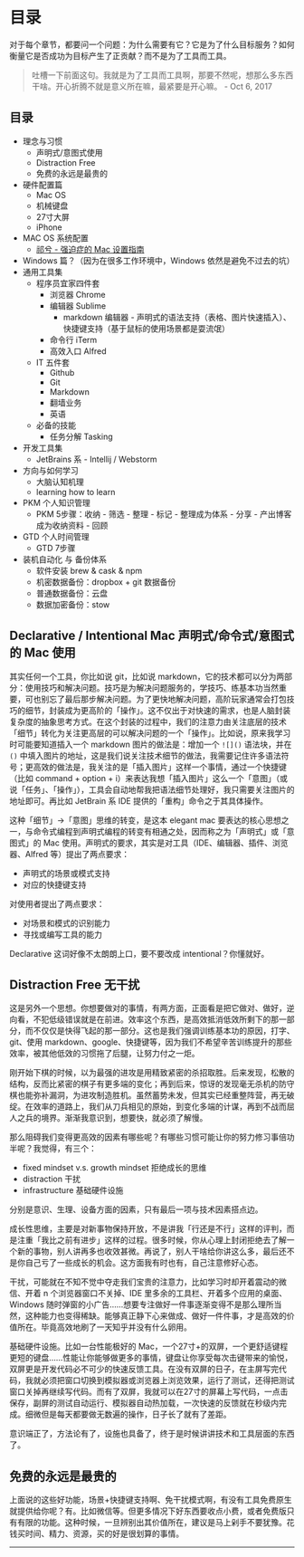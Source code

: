 # 目录

对于每个章节，都要问一个问题：为什么需要有它？它是为了什么目标服务？如何衡量它是否成功为目标产生了正贡献？而不是为了工具而工具。

> 吐槽一下前面这句。我就是为了工具而工具啊，那要不然呢，想那么多东西干啥。开心折腾不就是意义所在嘛，最紧要是开心嘛。 - Oct 6, 2017


## 目录

* 理念与习惯
  * 声明式/意图式使用
  * Distraction Free
  * 免费的永远是最贵的
* 硬件配置篇
  * Mac OS
  * 机械键盘
  * 27寸大屏
  * iPhone
* MAC OS 系统配置
  * [祁兮 - 强迫症的 Mac 设置指南][macdao-ocd-guides]
* Windows 篇？（因为在很多工作环境中，Windows 依然是避免不过去的坑）
* 通用工具集
  * 程序员宜家四件套
    * 浏览器 Chrome 
    * 编辑器 Sublime
      * markdown 编辑器 - 声明式的语法支持（表格、图片快速插入）、快捷键支持（基于鼠标的使用场景都是耍流氓）
    * 命令行 iTerm
    * 高效入口 Alfred
  * IT 五件套
    * Github
    * Git
    * Markdown
    * 翻墙业务
    * 英语
  * 必备的技能
    * 任务分解 Tasking
* 开发工具集
  * JetBrains 系 - Intellij / Webstorm 
* 方向与如何学习
  * 大脑认知机理
  * learning how to learn
* PKM 个人知识管理
  * PKM 5步骤：收纳 - 筛选 - 整理 - 标记 - 整理成为体系 - 分享 - 产出博客成为收纳资料 - 回顾
* GTD 个人时间管理
  * GTD 7步骤
* 装机自动化 与 备份体系
  * 软件安装 brew & cask & npm
  * 机密数据备份：dropbox + git 数据备份
  * 普通数据备份：云盘
  * 数据加密备份：stow

## Declarative / Intentional Mac 声明式/命令式/意图式 的 Mac 使用 

其实任何一个工具，你比如说 git，比如说 markdown，它的技术都可以分为两部分：使用技巧和解决问题。技巧是为解决问题服务的，学技巧、练基本功当然重要，可也别忘了最后那步解决问题。为了更快地解决问题，高阶玩家通常会打包技巧的细节，封装成为更高阶的「操作」。这不仅出于对快速的需求，也是人脑封装复杂度的抽象思考方式。在这个封装的过程中，我们的注意力由关注底层的技术「细节」转化为关注更高层的可以解决问题的一个「操作」。比如说，原来我学习时可能要知道插入一个 markdown 图片的做法是：增加一个 `![]()` 语法块，并在 `()` 中填入图片的地址，这是我们说关注技术细节的做法，我需要记住许多语法符号；更高效的做法是，我关注的是「插入图片」这样一个事情，通过一个快捷键（比如 command + option + i）来表达我想「插入图片」这么一个「意图」（或说「任务」、「操作」），工具会自动地帮我把语法细节处理好，我只需要关注图片的地址即可。再比如 JetBrain 系 IDE 提供的「重构」命令之于其具体操作。

这种「细节」->「意图」思维的转变，是这本 elegant mac 要表达的核心思想之一，与命令式编程到声明式编程的转变有相通之处，因而称之为「声明式」或「意图式」的 Mac 使用。声明式的要求，其实是对工具（IDE、编辑器、插件、浏览器、Alfred 等）提出了两点要求：

* 声明式的场景或模式支持
* 对应的快捷键支持

对使用者提出了两点要求：

* 对场景和模式的识别能力
* 寻找或编写工具的能力

Declarative 这词好像不太朗朗上口，要不要改成 intentional？你懂就好。

## Distraction Free 无干扰

这是另外一个思想。你想要做对的事情，有两方面，正面看是把它做对、做好，逆向看，不犯低级错误就是在前进。效率这个东西，是高效抵消低效所剩下的那一部分，而不仅仅是快得飞起的那一部分。这也是我们强调训练基本功的原因，打字、git、使用 markdown、google、快捷键等，因为我们不希望辛苦训练提升的那些效率，被其他低效的习惯拖了后腿，让努力付之一炬。

刚开始下棋的时候，以为最强的进攻是用精致紧密的杀招取胜。后来发现，松散的结构，反而比紧密的棋子有更多端的变化；再到后来，惊讶的发现毫无杀机的防守棋也能弥补漏洞，为进攻制造胜机。虽然蓄势未发，但其实已经重整阵营，再无破绽。在效率的道路上，我们从刀兵相见的原始，到变化多端的计谋，再到不战而屈人之兵的境界。渐渐我意识到，想要快，就必须了解慢。

那么阻碍我们变得更高效的因素有哪些呢？有哪些习惯可能让你的努力修习事倍功半呢？我觉得，有三个：

* fixed mindset v.s. growth mindset 拒绝成长的思维
* distraction 干扰
* infrastructure 基础硬件设施

分别是意识、生理、设备方面的因素，只有最后一项与技术因素搭点边。

成长性思维，主要是对新事物保持开放，不是讲我「行还是不行」这样的评判，而是注重「我比之前有进步」这样的过程。很多时候，你从心理上封闭拒绝去了解一个新的事物，别人讲再多也收效甚微。再说了，别人干啥给你讲这么多，最后还不是你自己亏了一些成长的机会。这方面我有时也有，自己注意修好心态。

干扰，可能就在不知不觉中夺走我们宝贵的注意力，比如学习时却开着震动的微信、开着 n 个浏览器窗口不关掉、IDE 里多余的工具栏、开着多个应用的桌面、Windows 随时弹窗的小广告……想要专注做好一件事逐渐变得不是那么理所当然，这种能力也变得稀缺。能够真正静下心来做成、做好一件件事，才是高效的价值所在。毕竟高效地刷了一天知乎并没有什么卵用。

基础硬件设施。比如一台性能极好的 Mac，一个27寸+的双屏，一个更舒适键程更短的键盘……性能让你能够做更多的事情，键盘让你享受每次击键带来的愉悦，双屏更是开发代码必不可少的快速反馈工具。在没有双屏的日子，在主屏写完代码，我就必须把窗口切换到模拟器或浏览器上浏览效果，运行了测试，还得把测试窗口关掉再继续写代码。而有了双屏，我就可以在27寸的屏幕上写代码，一点击保存，副屏的测试自动运行、模拟器自动热加载，一次快速的反馈就在秒级内完成。细微但是每天都要做无数遍的操作，日子长了就有了差距。

意识端正了，方法论有了，设施也具备了，终于是时候讲讲技术和工具层面的东西了。

## 免费的永远是最贵的

上面说的这些好功能，场景+快捷键支持啊、免干扰模式啊，有没有工具免费原生就提供给你呢？有。比如微信等。但更多情况下好东西要收点小费，或者免费版只有有限的功能。这种时候，一旦辨别出其价值所在，建议是马上剁手不要犹豫。花钱买时间、精力、资源，买的好是很划算的事情。


---

[macdao-ocd-guides]: https://github.com/macdao/ocds-guide-to-setting-up-mac
